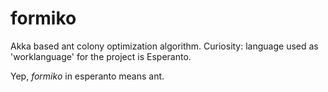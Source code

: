formiko
=======

Akka based ant colony optimization algorithm. Curiosity: language used as 'worklanguage' for the project is Esperanto.

Yep, *formiko* in esperanto means ant.
